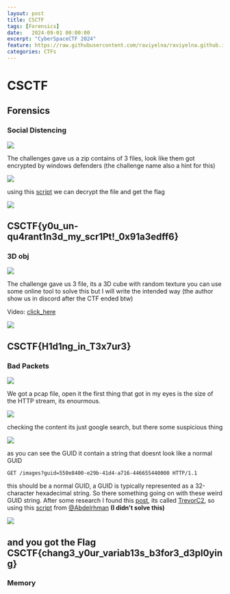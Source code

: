 ```yaml
---
layout: post
title: CSCTF
tags: [Forensics]
date:   2024-09-01 00:00:00
excerpt: "CyberSpaceCTF 2024"
feature: https://raw.githubusercontent.com/raviyelna/raviyelna.github.io/master/assets/img/hana_IRyS_background.png
categories: CTFs
---
```

# CSCTF
## Forensics
### Social Distencing

![]({{site.url}}/Writeup_images/CSC/Social_Distancing/chall_desp.png)

The challenges gave us a zip contains of 3 files, look like them got encrypted by windows defenders (the challenge name also a hint for this)

![]({{site.url}}/Writeup_images/CSC/Social_Distancing/Screenshot_1.png)

using this [script](https://gist.github.com/OALabs/30346d78a1fccf59d6bfafab42fbee5e) we can decrypt the file and get the flag

![]({{site.url}}/Writeup_images/CSC/Social_Distancing/Screenshot_2.png)

**CSCTF{y0u_un-qu4rant1n3d_my_scr1Pt!_0x91a3edff6}**
---
### 3D obj

![]({{site.url}}/Writeup_images/CSC/3D_obj/chapp_desp.png)

The challenge gave us 3 file, its a 3D cube with random texture you can use some online tool to solve this but I will write the intended way (the author show us in discord after the CTF ended btw)

Video: [click_here](https://media.discordapp.net/attachments/1255661205763133562/1279848684619829319/intended.mp4?ex=66d5ef78&is=66d49df8&hm=8e268737df311ebef03a3fff1a6905b9eb50f4e6dd2c802300286f2974d630f5&)


![]({{site.url}}/Writeup_images/CSC/3D_obj/intended_solved.png)

**CSCTF{H1d1ng_in_T3x7ur3}**
---
### Bad Packets

![]({{site.url}}/Writeup_images/CSC/bad_packets/chapp_desp.png)

We got a pcap file, open it the first thing that got in my eyes is the size of the HTTP stream, its enourmous.

![]({{site.url}}/Writeup_images/CSC/bad_packets/image.png)

checking the content its just google search, but there some suspicious thing

![]({{site.url}}/Writeup_images/CSC/bad_packets/image_2.png)

as you can see the GUID it contain a string that doesnt look like a normal GUID
```
GET /images?guid=550e8400-e29b-41d4-a716-446655440000 HTTP/1.1
```
this should be a normal GUID, a GUID is typically represented as a 32-character hexadecimal string. So there something going on with these weird GUID string.
After some research I found this [post](https://nasbench.medium.com/understanding-detecting-c2-frameworks-trevorc2-2a9ce6f1f425), its called [TrevorC2](https://github.com/trustedsec/trevorc2), so using this [script](https://github.com/Abdelrahme/Trevorc2_decrypt/blob/main/trevorc2_decrypt.py) from [@Abdelrhman](https://github.com/Abdelrahme) **(I didn't solve this)**

![]({{site.url}}/Writeup_images/CSC/bad_packets/image_3.png)

and you got the Flag
**CSCTF{chang3_y0ur_variab13s_b3for3_d3pl0ying}**
---
### Memory
